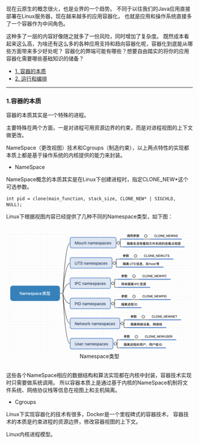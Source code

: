 
现在云原生的概念很火，也是业界的一个趋势。
不同于以往我们的Java应用直接部署在Linux服务器，现在越来越多的应用容器化，
也就是应用和操作系统直接多了一个容器作为中间角色。

这种多了一层的内容好像随之就多了一份风险，同时增加了复杂度。
既然成本看起来这么高，为啥还有这么多的各种应用支持和趋向容器化呢，容器化到底能从哪些方面带来多少好处呢？
容器化的弊端可能有哪些？想要自由踏实的将你的应用容器化需要哪些基础知识的储备？



- [1. 容器的本质]()
- [2. 运行和编排]()

---

### 1.容器的本质

容器的本质其实是一个特殊的进程。

主要特殊在两个方面，一是对进程可用资源边界的约束，而是对进程视图的上下文做更改。

NameSpace（更改视图）技术和Cgroups（制造约束），以上两点特性的实现都本质上都是基于操作系统的内核提供的能力来封装。

- NameSpace

NameSpace概念的本质其实是在Linux下创建进程时，指定CLONE_NEW*这个可选参数。
````
int pid = clone(main_function, stack_size, CLONE_NEW* | SIGCHLD, NULL); 
````
Linux下根据视图内容已经提供了几种不同的Namespace类型，如下图：

<br>                                     
<div align=center><img src="https://github.com/BBLLMYD/blog/blob/master/images/13/1301.png?raw=true" alt="Namespace类型" width="555"></div>
<div align=center>Namespace类型</div>
<br>

这些各个NameSpace相应的数据结构和算法实现都在内核中封装，容器技术实现时只需要做系统调用。
所以容器本质上是通过基于内核的NameSpace机制将文件系统、网络协议栈等信息在视图上和主机隔离。

- Cgroups

Linux下实现容器化的技术有很多，Docker是一个里程碑式的容器技术，
容器技术的本质是约束进程的资源边界，修改容器视图的上下文。

Linux内核进程模型。




